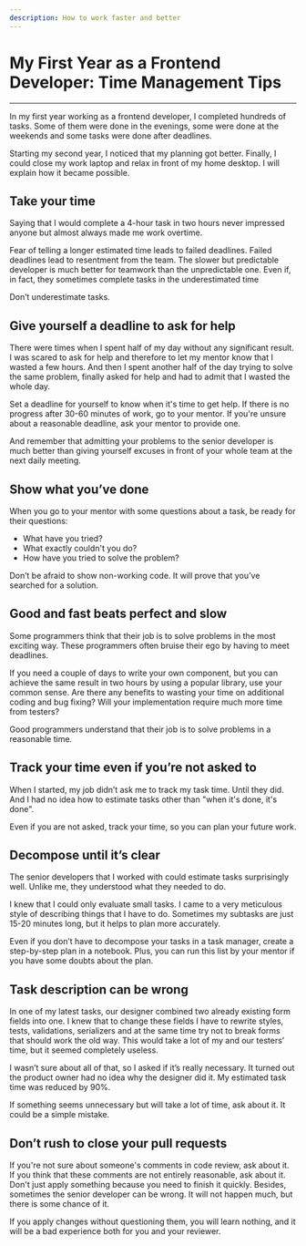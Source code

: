 ```yaml
---
description: How to work faster and better
---
```


# My First Year as a Frontend Developer: Time Management Tips
___

In my first year working as a frontend developer, I completed hundreds of tasks. Some of them were done in the evenings, some were done at the weekends and some tasks were done after deadlines.

Starting my second year, I noticed that my planning got better. Finally, I could close my work laptop and relax in front of my home desktop. I will explain how it became possible.

## Take your time

Saying that I would complete a 4-hour task in two hours never impressed anyone but almost always made me work overtime. 

Fear of telling a longer estimated time leads to failed deadlines. Failed deadlines lead to resentment from the team. The slower but predictable developer is much better for teamwork than the unpredictable one. Even if, in fact, they sometimes complete tasks in the underestimated time

Don’t underestimate tasks.

## Give yourself a deadline to ask for help

There were times when I spent half of my day without any significant result. I was scared to ask for help and therefore to let my mentor know that I wasted a few hours. And then I spent another half of the day trying to solve the same problem, finally asked for help and had to admit that I wasted the whole day.

Set a deadline for yourself to know when it's time to get help. If there is no progress after 30-60 minutes of work, go to your mentor. If you're unsure about a reasonable deadline, ask your mentor to provide one.

And remember that admitting your problems to the senior developer is much better than giving yourself excuses in front of your whole team at the next daily meeting.

## Show what you’ve done

When you go to your mentor with some questions about a task, be ready for their questions:

- What have you tried?
- What exactly couldn't you do?
- How have you tried to solve the problem?

Don’t be afraid to show non-working code. It will prove that you’ve searched for a solution.

## Good and fast beats perfect and slow

Some programmers think that their job is to solve problems in the most exciting way. These programmers often bruise their ego by having to meet deadlines.

If you need a couple of days to write your own component, but you can achieve the same result in two hours by using a popular library, use your common sense. Are there any benefits to wasting your time on additional coding and bug fixing? Will your implementation require much more time from testers?

Good programmers understand that their job is to solve problems in a reasonable time.

## Track your time even if you’re not asked to

When I started, my job didn’t ask me to track my task time. Until they did. And I had no idea how to estimate tasks other than "when it's done, it's done".

Even if you are not asked, track your time, so you can plan your future work.

## Decompose until it’s clear

The senior developers that I worked with could estimate tasks surprisingly well. Unlike me, they understood what they needed to do.

I knew that I could only evaluate small tasks. I came to a very meticulous style of describing things that I have to do. Sometimes my subtasks are just 15-20 minutes long, but it helps to  plan more accurately.

Even if you don’t have to decompose your tasks in a task manager, create a step-by-step plan in a notebook. Plus, you can run this list by your mentor if you have some doubts about the plan.

## Task description can be wrong

In one of my latest tasks, our designer combined two already existing form fields into one. I knew that to change these fields I have to rewrite styles, tests, validations, serializers and at the same time try not to break forms that should work the old way. This would take a lot of my and our testers’ time, but it seemed completely useless.

I wasn’t sure about all of that, so I asked if it’s really necessary. It turned out the product owner had no idea why the designer did it. My estimated task time was reduced by 90%.

If something seems unnecessary but will take a lot of time, ask about it. It could be a simple mistake.

## Don’t rush to close your pull requests

If you're not sure about someone's comments in code review, ask about it. If you think that these comments are not entirely reasonable, ask about it. Don't just apply something because you need to finish it quickly. Besides, sometimes the senior developer can be wrong. It will not happen much, but there is some chance of it.

If you apply changes without questioning them, you will learn nothing, and it will be a bad experience both for you and your reviewer.

